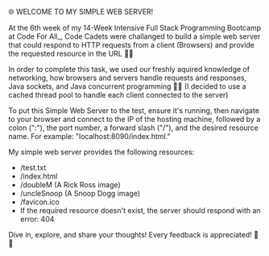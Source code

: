 🌐 WELCOME TO MY SIMPLE WEB SERVER!

At the 6th week of my 14-Week Intensive Full Stack Programming Bootcamp at Code For All_, Code Cadets were challanged to build a simple web server that could
respond to HTTP requests from a client (Browsers) and provide the requested resource in the URL 🚀🌐

In order to complete this task, we used our freshly aquired knowledge of networking, how browsers and servers handle requests and responses, Java sockets,
and Java concurrent programming 🤖🔧 (I decided to use a cached thread pool to handle each client connected to the server) 

To put this Simple Web Server to the test, ensure it's running, then navigate to your browser and connect to the IP of the hosting machine,
followed by a colon (":"), the port number, a forward slash ("/"), and the desired resource name. For example: "localhost:8090/index.html."

My simple web server provides the following resources:

- /test.txt
- /index.html
- /doubleM (A Rick Ross image)
- /uncleSnoop (A Snoop Dogg image)
- /favicon.ico
- If the required resource doesn't exist, the server should respond with an error: 404

Dive in, explore, and share your thoughts! Every feedback is appreciated! 🚀🔗

